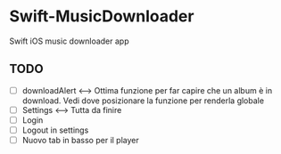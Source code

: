 # Swift-MusicDownloader
Swift iOS music downloader app


## TODO

- [ ] downloadAlert <--> Ottima funzione per far capire che un album è in download.
	Vedi dove posizionare la funzione per renderla globale
- [ ] Settings <--> Tutta da finire
- [ ] Login
- [ ] Logout in settings
- [ ] Nuovo tab in basso per il player